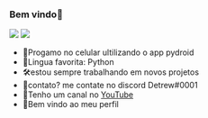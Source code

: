 ### Bem vindo🖖
![](https://img.shields.io/twitter/url?label=Detrew&style=social&url=https%3A%2F%2Ftwitter.com%2Fdetrew685%3Fs%3D09)
![](https://img.shields.io/badge/Linguagem-Python-blue)
- 📱Progamo no celular ultilizando o app pydroid
- 💙Lingua favorita: Python
- 🛠️estou sempre trabalhando em novos projetos
- 💬contato? me contate no discord Detrew#0001
- 💬Tenho um canal no [YouTube](https://youtube.com/channel/UCcYilqi-m_9UDMNNj6a5M2w)
- 🖖Bem vindo ao meu perfil
